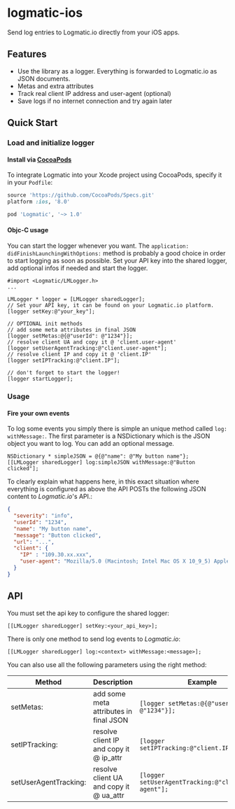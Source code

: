 # logmatic-ios
Send log entries to Logmatic.io directly from your iOS apps.

## Features

- Use the library as a logger. Everything is forwarded to Logmatic.io as JSON documents.
- Metas and extra attributes
- Track real client IP address and user-agent (optional)
- Save logs if no internet connection and try again later

## Quick Start

### Load and initialize logger

#### Install via [CocoaPods](http://cocoapods.org)
To integrate Logmatic into your Xcode project using CocoaPods, specify it in your `Podfile`:

```ruby
source 'https://github.com/CocoaPods/Specs.git'
platform :ios, '8.0'

pod 'Logmatic', '~> 1.0'
```

#### Objc-C usage

You can start the logger whenever you want. The `application: didFinishLaunchingWithOptions:` method is probably a good choice in order to start logging as soon as possible.
Set your API key into the shared logger, add optional infos if needed and start the logger.

```objc
#import <Logmatic/LMLogger.h>
...

LMLogger * logger = [LMLogger sharedLogger];
// Set your API key, it can be found on your Logmatic.io platform.
[logger setKey:@"your_key"];

// OPTIONAL init methods
// add some meta attributes in final JSON
[logger setMetas:@{@"userId": @"1234"}];
// resolve client UA and copy it @ 'client.user-agent'
[logger setUserAgentTracking:@"client.user-agent"];
// resolve client IP and copy it @ 'client.IP'
[logger setIPTracking:@"client.IP"];

// don't forget to start the logger!
[logger startLogger];
```

### Usage

#### Fire your own events

To log some events you simply there is simple an unique method called `log: withMessage:`. The first parameter is a NSDictionary which is the JSON object you want to log. You can add an optional message.

```objc
NSDictionary * simpleJSON = @{@"name": @"My button name"};
[[LMLogger sharedLogger] log:simpleJSON withMessage:@"Button clicked"];
```

To clearly explain what happens here, in this exact situation where everything is configured as above the API POSTs the following JSON content to *Logmatic.io*'s API.:

```json
{
  "severity": "info",
  "userId": "1234",
  "name": "My button name",
  "message": "Button clicked",
  "url": "...",
  "client": {
    "IP" : "109.30.xx.xxx",
    "user-agent": "Mozilla/5.0 (Macintosh; Intel Mac OS X 10_9_5) AppleWebKit/537.36 (KHTML, like Gecko) Chrome/44.0.2403.130 Safari/537.36"
  }
}
```

## API

You must set the api key to configure the shared logger:
```
[[LMLogger sharedLogger] setKey:<your_api_key>];
```

There is only one method to send log events to *Logmatic.io*:
```
[[LMLogger sharedLogger] log:<context> withMessage:<message>];
```

You can also use all the following parameters using the right method:

| Method        | Description           |  Example  |
| ------------- | ------------- |  ----- |
| setMetas: | add some meta attributes in final JSON | `[logger setMetas:@{@"userId": @"1234"}];` |
| setIPTracking: | resolve client IP and copy it @ ip_attr | `[logger setIPTracking:@"client.IP"];`|
| setUserAgentTracking: | resolve client UA and copy it @ ua_attr | `[logger setUserAgentTracking:@"client.user-agent"];`|
